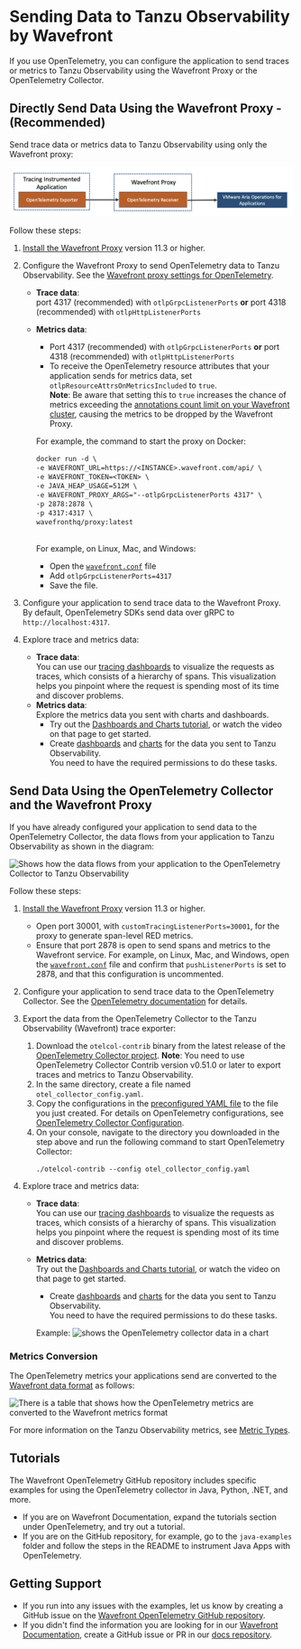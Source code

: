# Sending Data to Tanzu Observability by Wavefront

If you use OpenTelemetry, you can configure the application to send traces or metrics to Tanzu Observability using the Wavefront Proxy or the OpenTelemetry Collector.

## Directly Send Data Using the Wavefront Proxy - (Recommended)

Send trace data or metrics data to Tanzu Observability using only the Wavefront proxy:

<img src="images/opentelemetry_proxy_tracing.png" alt="A data flow diagram that shows how the data flows from your application to the proxy, and then to Tanzu Observability" style="width:750px;"/>

Follow these steps:

1. [Install the Wavefront Proxy](https://docs.wavefront.com/proxies_installing.html) version 11.3 or higher.
1. Configure the Wavefront Proxy to send OpenTelemetry data to Tanzu Observability. See the [Wavefront proxy settings for OpenTelemetry](https://docs.wavefront.com/proxies_configuring.html#opentelemetry-proxy-properties).
    * **Trace data**:
      <br/> port 4317 (recommended) with `otlpGrpcListenerPorts` **or** port 4318 (recommended) with `otlpHttpListenerPorts`
    * **Metrics data**: 
      * Port 4317 (recommended) with `otlpGrpcListenerPorts` **or** port 4318 (recommended) with `otlpHttpListenerPorts`
      * To receive the OpenTelemetry resource attributes that your application sends for metrics data, set `otlpResourceAttrsOnMetricsIncluded` to `true`.
        <br/>**Note**: Be aware that setting this to `true` increases the chance of metrics exceeding the [annotations count limit on your Wavefront cluster](https://docs.wavefront.com/wavefront_limits.html#default-customer-specific-limits), causing the metrics to be dropped by the Wavefront Proxy.
      
      For example, the command to start the proxy on Docker:
      ```
      docker run -d \
      -e WAVEFRONT_URL=https://<INSTANCE>.wavefront.com/api/ \
      -e WAVEFRONT_TOKEN=<TOKEN> \
      -e JAVA_HEAP_USAGE=512M \
      -e WAVEFRONT_PROXY_ARGS="--otlpGrpcListenerPorts 4317" \
      -p 2878:2878 \
      -p 4317:4317 \
      wavefronthq/proxy:latest
      ```
      <br/>For example, on Linux, Mac, and Windows:
        * Open the [`wavefront.conf`](https://docs.wavefront.com/proxies_configuring.html#proxy-file-paths) file
        * Add `otlpGrpcListenerPorts=4317`
        * Save the file.


1. Configure your application to send trace data to the Wavefront Proxy. 
    <br/>By default, OpenTelemetry SDKs send data over gRPC to `http://localhost:4317`.
1. Explore trace and metrics data:
    * **Trace data**: 
      <br/>You can use our [tracing dashboards](https://docs.wavefront.com/tracing_basics.html#visualize-distributed-tracing-data) to visualize the requests as traces, which consists of a hierarchy of spans. This visualization helps you pinpoint where the request is spending most of its time and discover problems.
    * **Metrics data**:
        <br/>Explore the metrics data you sent with charts and dashboards.
        * Try out the [Dashboards and Charts tutorial](https://docs.wavefront.com/tutorial_dashboards.html), or watch the video on that page to get started.
        * Create [dashboards](https://docs.wavefront.com/ui_dashboards.html) and [charts](https://docs.wavefront.com/ui_charts.html) for the data you sent to Tanzu Observability. 
          <br/>You need to have the required permissions to do these tasks.



## Send Data Using the OpenTelemetry Collector and the Wavefront Proxy
If you have already configured your application to send data to the OpenTelemetry Collector, the data flows from your application to Tanzu Observability as shown in the diagram:
 
![Shows how the data flows from your application to the OpenTelemetry Collector to Tanzu Observability](images/opentelemetry_collector_tracing.png)

Follow these steps:

1. [Install the Wavefront Proxy](https://docs.wavefront.com/proxies_installing.html) version 11.3 or higher.
      <ul>
      <li>
        Open port 30001, with <code>customTracingListenerPorts=30001</code>, for the proxy to generate span-level RED metrics.
        </li>
        <li>
          Ensure that port 2878 is open to send spans and metrics to the Wavefront service. For example, on Linux, Mac, and Windows, open the <a href="https://docs.wavefront.com/proxies_configuring.html#proxy-file-paths"><code>wavefront.conf</code></a> file and confirm that <code>pushListenerPorts</code> is set to 2878, and that this configuration is uncommented. 
        </li>
      </ul>
         
1. Configure your application to send trace data to the OpenTelemetry Collector. See the [OpenTelemetry documentation](https://opentelemetry.io/docs/collector/) for details.
1. Export the data from the OpenTelemetry Collector to the Tanzu Observability (Wavefront) trace exporter:
    1. Download the `otelcol-contrib` binary from the latest release of the [OpenTelemetry Collector project](https://github.com/open-telemetry/opentelemetry-collector-releases/releases).
    **Note**: You need to use OpenTelemetry Collector Contrib version v0.51.0 or later to export traces and metrics to Tanzu Observability.
    1. In the same directory, create a file named `otel_collector_config.yaml`.
    1. Copy the configurations in the [preconfigured YAML file](https://github.com/wavefrontHQ/opentelemetry-examples/blob/master/otel_collector_config.yaml) to the file you just created. For details on OpenTelemetry configurations, see [OpenTelemetry Collector Configuration](https://opentelemetry.io/docs/collector/configuration/).
    1. On your console, navigate to the directory you downloaded in the step above and run the following command to start OpenTelemetry Collector:
        ```
        ./otelcol-contrib --config otel_collector_config.yaml
        ``` 
1. Explore trace and metrics data:
    * **Trace data**: 
      <br/>You can use our [tracing dashboards](https://docs.wavefront.com/tracing_basics.html#visualize-distributed-tracing-data) to visualize the requests as traces, which consists of a hierarchy of spans. This visualization helps you pinpoint where the request is spending most of its time and discover problems.
    * **Metrics data**:
        <br/> Try out the [Dashboards and Charts tutorial](https://docs.wavefront.com/tutorial_dashboards.html), or watch the video on that page to get started.
      * Create [dashboards](https://docs.wavefront.com/ui_dashboards.html) and [charts](https://docs.wavefront.com/ui_charts.html) for the data you sent to Tanzu Observability. 
      <br/>You need to have the required permissions to do these tasks.
    
      Example:
      ![shows the OpenTelemetry collector data in a chart](images/tracing_opentelemetry_collector_chart.png)


### Metrics Conversion 

The OpenTelemetry metrics your applications send are converted to the [Wavefront data format](https://docs.wavefront.com/wavefront_data_format.html) as follows:

![There is a table that shows how the OpenTelemetry metrics are converted to the Wavefront metrics format](images/opentelemetry_metrics_data_conversion.png)

For more information on the Tanzu Observability metrics, see [Metric Types](https://docs.wavefront.com/metric_types.html).


## Tutorials

The Wavefront OpenTelemetry GitHub repository includes specific examples for using the OpenTelemetry collector in Java, Python, .NET, and more. 
 
* If you are on Wavefront Documentation, expand the tutorials section under OpenTelemetry, and try out a tutorial.
* If you are on the GitHub repository, for example, go to the `java-examples` folder and follow the steps in the README to instrument Java Apps with OpenTelemetry. 

<!-- 
## License
[Apache 2.0 License - NEEDS TO BE LINKED ONCE ADDED]()
-->

## Getting Support
* If you run into any issues with the examples, let us know by creating a GitHub issue on the [Wavefront OpenTelemetry GitHub repository](https://github.com/wavefrontHQ/opentelemetry-examples).
* If you didn't find the information you are looking for in our [Wavefront Documentation](https://docs.wavefront.com/), create a GitHub issue or PR in our [docs repository](https://github.com/wavefrontHQ/docs).
